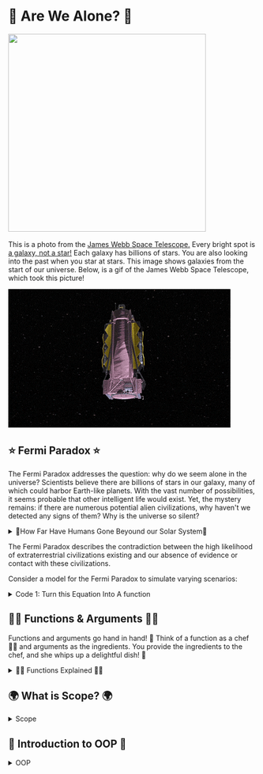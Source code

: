 # 👾 Are We Alone? 👾


<img src='space.jpeg' width="400" height="400">

This is a photo from the <a href="https://webb.nasa.gov/"> James Webb Space Telescope.</a> Every bright spot is <a href="https://physics.stackexchange.com/questions/160283/are-we-seeing-the-past-when-we-look-at-the-stars"> a galaxy, not a star!</a> Each galaxy has billions of stars. You are also looking into the past when you star at stars. This image shows galaxies from the start of our universe. Below, is a gif of the James Webb Space Telescope, which took this picture!

<img src="webb.gif">

## ⭐ Fermi Paradox ⭐

The Fermi Paradox addresses the question: why do we seem alone in the universe? Scientists believe there are billions of stars in our galaxy, many of which could harbor Earth-like planets. With the vast number of possibilities, it seems probable that other intelligent life would exist. Yet, the mystery remains: if there are numerous potential alien civilizations, why haven't we detected any signs of them? Why is the universe so silent?

<details><summary>🚀How Far Have Humans Gone Beyound our Solar System🚀</summary>

<img src="heilosphere.png">

</details>

The Fermi Paradox describes the contradiction between the high likelihood of extraterrestrial civilizations existing and our absence of evidence or contact with these civilizations.

Consider a model for the Fermi Paradox to simulate varying scenarios:

<details>
<summary>Code 1: Turn this Equation Into A function</summary>
<img src="equation.png">
</details>

## 👩‍🍳 Functions & Arguments 🍎🥦

Functions and arguments go hand in hand! 🤝 Think of a function as a chef 👩‍🍳 and arguments as the ingredients. You provide the ingredients to the chef, and she whips up a delightful dish! 🍲

<details>
<summary>👩‍🍳 Functions Explained 👩‍🍳</summary>
A function operates like a mini-program within your main program. It allows you to bundle code, assign it a name, and utilize it multiple times. Visualize a magic box 🎁 that performs a task every time you invoke it.


**Imagine Functions as Magic Boxes 🎁**

You know those magic boxes in fairy tales where you put something in, whisper a magic word, and get something totally different or amazing out? That's exactly how functions in Java (and most programming languages) work!

## 1. The Name of the Magic Box 📛

Every magic box (function) has a name. This way, you can tell it apart from other magic boxes. So, if you have a magic box that turns apples into gold, you might call it `turnApplesToGold`.

## 2. What Goes In: Ingredients 🍎

Sometimes, the magic box needs something from you to work. These are called "inputs" or "arguments". Imagine you have a magic box that makes juice. You have to give it fruits, right?


<pre><code>
void makeJuice(String fruit) {
    // Magic happens here!
}
</code></pre>

Here, `fruit` is what you give the magic box. So, if you want apple juice, you'd use the box (call the function) like this:

<pre><code>
makeJuice("apple");
</code></pre>

## 3. The Magic Inside the Box 🎩✨

Inside the magic box, there are instructions about what to do with what you gave it. These instructions are the lines of code inside the function.

## 4. What Comes Out: Magic Output ✨

Sometimes, the magic box gives you something back. Like, you put in an apple and get out juice. In Java, we decide what kind of thing we're going to get back using words like `int`, `String`, etc. If a magic box doesn't give anything back, we use the word `void`.

For instance, if our juice-making magic box gives back juice, it might look like:

<pre><code>
String makeJuice(String fruit) {
    // Magic happens here!
    return "juice"; // This is what you get back!
}
</code></pre>

## 5. Using the Magic Box 🪄

To use a magic box (or function), you simply say its name and give it what it needs (if it needs anything). This is called "calling the function."

Example:

<pre><code>
String myJuice = makeJuice("apple");
</code></pre>

And there you go! That's how functions in Java work. They're just like magic boxes where you put something in, some magic happens, and you might get something awesome out. 🪄✨
</details>

##  🌍 What is Scope? 🌍
<details>
<summary>Scope</summary>

Scope acts as an invisible barrier ⛩️ around segments of your code. Variables (like `x = 5`) exist within these boundaries. In programming, the term "scope" refers to the part of the code where a variable or function is accessible. Think of it as the "reach" or "visibility" of a variable or function.

### Why is Scope Important? 🤔

Imagine you have a secret diary that you only read in your room. Within your room, you can read it anytime (this is its "scope"). However, when you're in the living room, you can't access it because it's out of its "scope" or reach. In a similar way, in programming, variables and functions have places where they can and cannot be accessed.

### Types of Scopes in Java 🧐

1. **Local Scope (or Block Scope):**  
   Variables defined inside a method, constructor, or block are said to be in the local scope. They are accessible only within the method or block where they are declared.

  <pre><code>
   public void showName() {
       String name = "Alice"; // This is a local variable
       System.out.println(name);
   }
   
   // Outside the method, 'name' is not accessible.
   
</code></pre>

2. **Global (or Class) Scope:**  
   When a variable is declared at the class level (but outside any method), it's accessible from any method in the class (unless it's private and you're trying to access it from outside the class). These are often referred to as class or member variables.

   <code><pre>
   public class MyClass {
       String globalVar = "I am global!"; // This variable has class scope

       public void showGlobalVar() {
           System.out.println(globalVar); // Accessible here
       }

       public void anotherMethod() {
           System.out.println(globalVar); // Also accessible here
       }
   }
   </code></pre>

3. **Package Scope (Default Scope in Java):**  
   If a class, method, or variable doesn't have a specific access modifier (like `public`, `private`, or `protected`), it's accessible only within its own package. This is the default scope in Java.

4. **Protected Scope:**  
   When a member is declared as `protected`, it can be accessed within its own package and by subclasses.

5. **Public Scope:**  
   When a member is declared as `public`, it can be accessed from any other class in any package, assuming the class it resides in is also accessible.

Remember, understanding scope is crucial because it helps you manage data and control what parts of your program can and cannot see or modify that data. Proper scoping ensures cleaner, more readable, and more maintainable code.
</details>


## 🌟 Introduction to OOP 🌟

<details>
<summary>OOP</summary>

OOP revolves around the idea of designing programs based on "objects". These objects hold data (attributes) and are capable of performing actions (methods).

---

### 🌍 Step 1: Understanding Classes 🌍 

In the world of OOP, a class is the blueprint for objects. For our solar system, we'll treat each planet as an object, crafted from the `Planet` class. Remember, most of the time you're working with existing templates.

While exploring, jot down 3 questions you have, and spot a method and an attribute. This is my class, however, you will now design and then build your class after peer review! What data points does an object of your class need?

<details>
<summary>OOP Class </summary>
<img src='oop.png'>
  
Notice how the `Planet` class contains attributes (e.g., `radius`, `distance`) and methods (e.g., `show`, `update`). 

</details>


<details>
<summary>🛸 Mars Side Quest 🛸</summary>
Unlock the mysteries of Mars using NASA's API to fetch a real image captured by a rover.

- [NASA's API Portal](https://api.nasa.gov/)
- [Mars Landing Video](https://youtu.be/4czjS9h4Fpg?feature=shared)

Share your discoveries with the class!

</details>


---

### 🚀 Step 2: Understand The Class 🚀

With our class in place, let's bring to life some celestial objects by calling our Planet class.

<details>
  <summary>Creating Class Objects </summary>
  
  <img src='oop_call.png'>


Behold! We've just manifested two cosmic entities: `sun` and `earth`. These are instances (or objects) of our `Planet` class.
</details>

<details>
<summary>
  🔭 Step 2.5: Interacting with the Cosmos 🔭
</summary> 

Unleash the power of our celestial objects. Watch as the `sun` and `earth` respond to our command, utilizing methods from the `Planet` class. Make sure you know how to replicate creating an unique planet.
</details>

<details>
  <summary> Adding Class Methods </summary>
    <img src='done.png'>

</details>

<details>

### Step 3: Create Your Planet Class 🪐

Our planet will have a few attributes: its position, radius, and rotation speed. What else would you like it to have?

<details>
  <summary> Create the Planet Class</summary>
<pre><code>
class Planet {
  float x, y;       // position of the planet
  float radius;     // size of the planet
  float angle = 0;  // initial angle for rotation
  float speed;      // rotation speed
  
  // Constructor: This is how we create an instance of the planet
  Planet(float x_, float y_, float r_, float s_) {
    x = x_;
    y = y_;
    radius = r_;
    speed = s_;
  }
</code></pre>
</details>

<details>
<summary>🌌 Step 3.5: Methods 🌌</summary>
To start off, we'll create a simple method, action, to show our Planet class and its attributes like radius.

<pre><code>
class Planet {
  float radius;

  Planet(float r) {
    radius = r;
  }

  void show() {
    ellipse(0, 0, radius*2, radius*2);
  }
}
</code></pre>
</details>

---

## 💃 Step 4: Time to Spin 💃

To make our planet spin, we'll add a new method to our Planet class. This method will rotate the planet each time it's called. With this method, you can now display your planet with rotation! Call this method in your draw() function and provide an angle (which you can increment each frame to see continuous rotation).

<details><summary> Spin Method </summary>
<pre><code>
void rotateAndShow(float angle) {
  pushMatrix();            // Save the current state of transformations
  rotate(angle);           // Rotate the coordinate system
  show();                  // Show the planet
  popMatrix();             // Restore the state
}
</code></pre>
</details>


For example, in your draw()

<pre><code>
angle += 0.05;
planet.rotateAndShow(angle);
</code></pre>
Make sure you define the angle variable at the top of your sketch!

</details>


### 🎨 Step 5: Final Checks & Challenges 🎨 

Before you launch, ensure you've:

<details>
  <summary>Grade Yourself</summary>

  <img src='isthis.jpeg'>


1. Created 3 instances of the planet class.
2. Utilized 3 unique methods.
3. Showcased the artistry of your solar system.
4. Embedded the science behind your design.
5. Crafted a new method in the `Planet` class to make planets move.
6. Introduced a fresh attribute to the `Planet` class.
7. Incorporated user input.
8. Employed conditional statements.
9. Outlined your TODO list for the next session (hint: steps 9-10).
10. Computed the gravitational force between a planet and the sun using their real-life masses.
11. Transformed step 10 into a new method, but only after tackling step 9.
</details>



---

Embrace the universe of programming, and let the cosmos be your guide! 🌌

